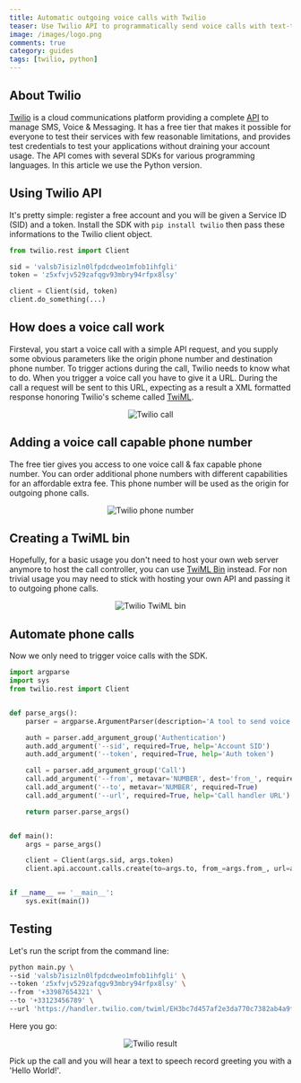 ```yaml
---
title: Automatic outgoing voice calls with Twilio
teaser: Use Twilio API to programmatically send voice calls with text-to-speech.
image: /images/logo.png
comments: true
category: guides
tags: [twilio, python]
---
```


## About Twilio
[Twilio][twilio-com] is a cloud communications platform providing a complete
[API][twilio-api] to manage SMS, Voice & Messaging. It has a free tier that
makes it possible for everyone to test their services with few reasonable
limitations, and provides test credentials to test your applications without
draining your account usage. The API comes with several SDKs for various
programming languages. In this article we use the Python version.

## Using Twilio API
It's pretty simple: register a free account and you will be given a Service ID
(SID) and a token. Install the SDK with `pip install twilio` then pass these
informations to the Twilio client object.

```python
from twilio.rest import Client

sid = 'valsb7isizln0lfpdcdweo1mfob1ihfgli'
token = 'z5xfvjv529zafqgv93mbry94rfpx8lsy'

client = Client(sid, token)
client.do_something(...)
```

## How does a voice call work
Firsteval, you start a voice call with a simple API request, and you supply
some obvious parameters like the origin phone number and destination phone
number. To trigger actions during the call, Twilio needs to know what to do.
When you trigger a voice call you have to give it a URL. During the call a
request will be sent to this URL, expecting as a result a XML formatted
response honoring Twilio's scheme called [TwiML][twilio-twiml].
<div align="center">
	<p>
		<image src="/images/twilio-call.png" alt="Twilio call"/>
	</p>
</div>


## Adding a voice call capable phone number
The free tier gives you access to one voice call & fax capable phone number.
You can order additional phone numbers with different capabilities for an
affordable extra fee. This phone number will be used as the origin for outgoing
phone calls.
<div align="center">
	<p>
		<image src="/images/twilio-phone-number.png" alt="Twilio phone number"/>
	</p>
</div>


## Creating a TwiML bin
Hopefully, for a basic usage you don't need to host your own web server anymore
to host the call controller, you can use [TwiML Bin][twilio-bin] instead. For
non trivial usage you may need to stick with hosting your own API and passing
it to outgoing phone calls.
<div align="center">
	<p>
		<image src="/images/twilio-bin.png" alt="Twilio TwiML bin"/>
	</p>
</div>

## Automate phone calls
Now we only need to trigger voice calls with the SDK.

```python
import argparse
import sys
from twilio.rest import Client


def parse_args():
    parser = argparse.ArgumentParser(description='A tool to send voice calls')

    auth = parser.add_argument_group('Authentication')
    auth.add_argument('--sid', required=True, help='Account SID')
    auth.add_argument('--token', required=True, help='Auth token')

    call = parser.add_argument_group('Call')
    call.add_argument('--from', metavar='NUMBER', dest='from_', required=True)
    call.add_argument('--to', metavar='NUMBER', required=True)
    call.add_argument('--url', required=True, help='Call handler URL')

    return parser.parse_args()


def main():
    args = parse_args()

    client = Client(args.sid, args.token)
    client.api.account.calls.create(to=args.to, from_=args.from_, url=args.url)


if __name__ == '__main__':
    sys.exit(main())
```

## Testing
Let's run the script from the command line:

```bash
python main.py \
--sid 'valsb7isizln0lfpdcdweo1mfob1ihfgli' \
--token 'z5xfvjv529zafqgv93mbry94rfpx8lsy' \
--from '+33987654321' \
--to '+33123456789' \
--url 'https://handler.twilio.com/twiml/EH3bc7d457af2e3da770c7382ab4a9f919'
```

Here you go:
<div align="center">
	<p>
		<image src="/images/twilio-result.png" alt="Twilio result"/>
	</p>
</div>

Pick up the call and you will hear a text to speech record greeting you with a
'Hello World!'.


[twilio-api]: https://www.twilio.com/docs/api/rest
[twilio-bin]: https://www.twilio.com/console/dev-tools/twiml-bins
[twilio-com]: https://www.twilio.com
[twilio-twiml]: https://www.twilio.com/docs/api/twiml
